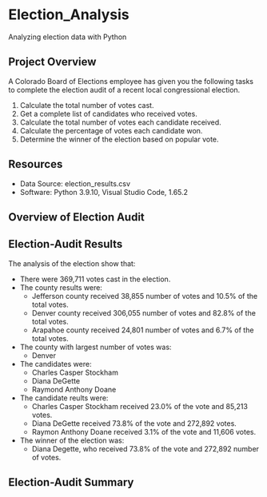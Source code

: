 # Election_Analysis
Analyzing election data with Python

## Project Overview
A Colorado Board of Elections employee has given you the following tasks to complete the election audit of a recent local congressional election.

1. Calculate the total number of votes cast.
2. Get a complete list of candidates who received votes.
3. Calculate the total number of votes each candidate received.
4. Calculate the percentage of votes each candidate won.
5. Determine the winner of the election based on popular vote.

## Resources
- Data Source: election_results.csv
- Software: Python 3.9.10, Visual Studio Code, 1.65.2

## Overview of Election Audit



## Election-Audit Results

The analysis of the election show that:

- There were 369,711 votes cast in the election.
- The county results were:
    - Jefferson county received 38,855 number of votes and 10.5% of the total votes.
    - Denver county received 306,055 number of votes and 82.8% of the total votes.
    - Arapahoe county received 24,801 number of votes and 6.7% of the total votes.
- The county with largest number of votes was:
    - Denver
- The candidates were:
    - Charles Casper Stockham
    - Diana DeGette
    - Raymond Anthony Doane
- The candidate reults were:
    - Charles Casper Stockham received 23.0% of the vote and 85,213 votes.
    - Diana DeGette received 73.8% of the vote and 272,892 votes.
    - Raymon Anthony Doane received 3.1% of the vote and 11,606 votes.
- The winner of the election was:
    - Diana Degette, who received 73.8% of the vote and 272,892 number of votes.



## Election-Audit Summary